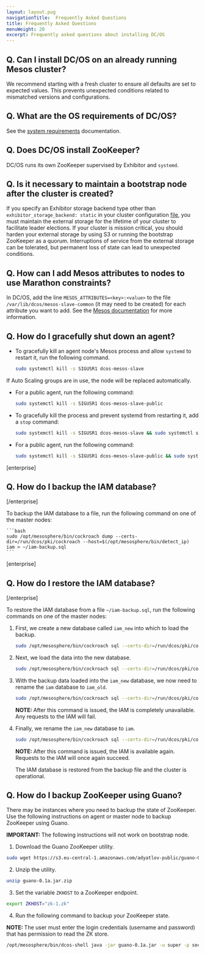 ```yaml
---
layout: layout.pug
navigationTitle:  Frequently Asked Questions
title: Frequently Asked Questions
menuWeight: 20
excerpt: Frequently asked questions about installing DC/OS
---
```



## Q. Can I install DC/OS on an already running Mesos cluster?
We recommend starting with a fresh cluster to ensure all defaults are set to expected values. This prevents unexpected conditions related to mismatched versions and configurations.

## Q. What are the OS requirements of DC/OS?
See the [system requirements](/1.10/installing/production/system-requirements/) documentation.

## Q. Does DC/OS install ZooKeeper?
DC/OS runs its own ZooKeeper supervised by Exhibitor and `systemd`.

## Q. Is it necessary to maintain a bootstrap node after the cluster is created?
If you specify an Exhibitor storage backend type other than `exhibitor_storage_backend: static` in your cluster configuration [file](/1.10/installing/production/advanced-configuration/configuration-reference/), you must maintain the external storage for the lifetime of your cluster to facilitate leader elections. If your cluster is mission critical, you should harden your external storage by using S3 or running the bootstrap ZooKeeper as a quorum. Interruptions of service from the external storage can be tolerated, but permanent loss of state can lead to unexpected conditions.

## Q. How can I add Mesos attributes to nodes to use Marathon constraints?

In DC/OS, add the line `MESOS_ATTRIBUTES=<key>:<value>` to the file `/var/lib/dcos/mesos-slave-common` (it may need to be created) for each attribute you want to add. See the [Mesos documentation](http://mesos.apache.org/documentation/latest/attributes-resources/) for more information.

## Q. How do I gracefully shut down an agent?

- To gracefully kill an agent node's Mesos process and allow `systemd` to restart it, run the following command.

    ```bash
    sudo systemctl kill -s SIGUSR1 dcos-mesos-slave
    ```

If Auto Scaling groups are in use, the node will be replaced automatically.

- For a public agent, run the following command:

    ```bash
    sudo systemctl kill -s SIGUSR1 dcos-mesos-slave-public
    ```

- To gracefully kill the process and prevent systemd from restarting it, add a `stop` command:

    ```bash
    sudo systemctl kill -s SIGUSR1 dcos-mesos-slave && sudo systemctl stop dcos-mesos-slave
    ```

- For a public agent, run the following command:

    ```bash
    sudo systemctl kill -s SIGUSR1 dcos-mesos-slave-public && sudo systemctl stop dcos-mesos-slave-public
    ```

[enterprise]
## Q. How do I backup the IAM database?
[/enterprise]

To backup the IAM database to a file, run the following command on one of the master nodes:

    ```bash
    sudo /opt/mesosphere/bin/cockroach dump --certs-dir=/run/dcos/pki/cockroach --host=$(/opt/mesosphere/bin/detect_ip) iam > ~/iam-backup.sql
    ```

[enterprise]
## Q. How do I restore the IAM database?
[/enterprise]

To restore the IAM database from a file `~/iam-backup.sql`, run the following commands on one of the master nodes:

1. First, we create a new database called `iam_new` into which to load the backup.

    ```bash
    sudo /opt/mesosphere/bin/cockroach sql --certs-dir=/run/dcos/pki/cockroach --host=$(/opt/mesosphere/bin/detect_ip) -e "CREATE DATABASE iam_new"
    ```

1. Next, we load the data into the new database.

    ```bash
    sudo /opt/mesosphere/bin/cockroach sql --certs-dir=/run/dcos/pki/cockroach --host=$(/opt/mesosphere/bin/detect_ip) --database=iam_new < ~/iam-backup.sql
    ```

1. With the backup data loaded into the `iam_new` database, we now need to rename the `iam` database to `iam_old`.

    ```bash
    sudo /opt/mesosphere/bin/cockroach sql --certs-dir=/run/dcos/pki/cockroach --host=$(/opt/mesosphere/bin/detect_ip) -e "ALTER DATABASE iam RENAME TO iam_old"
    ```

    <p class="message--note"><strong>NOTE: </strong>After this command is issued, the IAM is completely unavailable. Any requests to the IAM will fail.</p>

1. Finally, we rename the `iam_new` database to `iam`.

    ```bash
    sudo /opt/mesosphere/bin/cockroach sql --certs-dir=/run/dcos/pki/cockroach --host=$(/opt/mesosphere/bin/detect_ip) -e "ALTER DATABASE iam_new RENAME TO iam"
    ```
    <p class="message--note"><strong>NOTE: </strong>After this command is issued, the IAM is available again. Requests to the IAM will once again succeed.</p>

    The IAM database is restored from the backup file and the cluster is operational.

## Q. How do I backup ZooKeeper using Guano?

There may be instances where you need to backup the state of ZooKeeper. Use the following instructions on agent or master node to backup ZooKeeper using Guano. 

<p class="message--important"><strong>IMPORTANT: </strong>The following instructions will not work on bootstrap node.</p>

1. Download the Guano ZooKeeper utility.

```bash
sudo wget https://s3.eu-central-1.amazonaws.com/adyatlov-public/guano-0.1a.jar.zip
```

2. Unzip the utility.

```bash
unzip guano-0.1a.jar.zip
```

3. Set the variable `ZKHOST` to a ZooKeeper endpoint.

```bash
export ZKHOST="zk-1.zk"
```

4. Run the following command to backup your ZooKeeper state.

<p class="message--note"><strong>NOTE: </strong>The user must enter the login credentials (username and password) that has permission to read the ZK store.</p>

```bash
/opt/mesosphere/bin/dcos-shell java -jar guano-0.1a.jar -u super -p secret -d / -o /tmp/mesos-zk-backup -s $ZKHOST:2181 && tar -zcvf zkstate.tar.gz /tmp/mesos-zk-backup/
```
